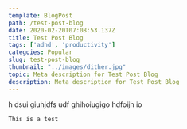 ```yaml
---
template: BlogPost
path: /test-post-blog
date: 2020-02-20T07:08:53.137Z
title: Test Post Blog
tags: ['adhd', 'productivity']
categoies: Popular
slug: test-post-blog
thumbnail: "../images/dither.jpg"
topic: Meta description for Test Post Blog
description: Meta description for Test Post Blog
---
```


h dsui giuhjdfs udf ghihoiugigo hdfoijh io

```
This is a test
```